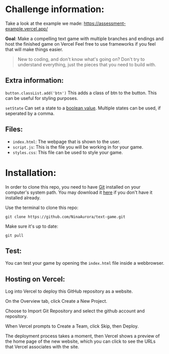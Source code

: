 # Challenge information:

Take a look at the example we made:
https://assessment-example.vercel.app/


**Goal**: Make a compelling text game with multiple branches and endings and host the finished game on Vercel
Feel free to use frameworks if you feel that will make things easier.



> New to coding, and don't know what's going on? Don't try to understand everything, just the pieces that you need to build with.

Extra information:
---

``button.classList.add('btn')``
This adds a class of btn to the button. This can be useful for styling purposes.

``setState`` 
Can set a state to a [boolean value](https://letmegooglethat.com/?q=javascript+boolean+value).
Multiple states can be used, if seperated by a comma.

Files:
---

- `index.html`: The webpage that is shown to the user.
- `script.js`: This is the file you will be working in for your game.
- `styles.css`: This file can be used to style your game.




# Installation:

In order to clone this repo, you need to have [Git](https://git-scm.com/) installed on your computer's system path.
You may download it [here](https://git-scm.com/downloads) if you don't have it installed already.

Use the terminal to clone this repo:

```
git clone https://github.com/NinaAurora/text-game.git
```
Make sure it's up to date:
```
git pull
```

Test:
---

You can test your game by opening the `index.html` file inside a webbrowser.

Hosting on Vercel:
---

Log into Vercel to deploy this GitHub repository as a website. 

On the Overview tab, click Create a New Project. 

Choose to Import Git Repository and select the github account and repository. 

When Vercel prompts to Create a Team, click Skip, then Deploy. 

The deployment process takes a moment, then Vercel shows a preview of the home page of the new website, which you can click to see the URLs that Vercel associates with the site.